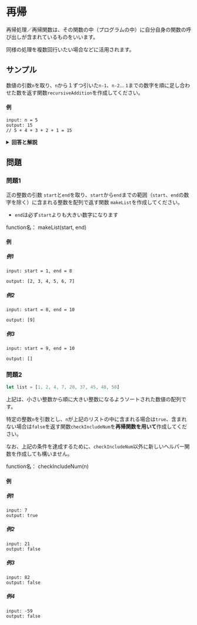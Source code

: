 
# 再帰

再帰処理／再帰関数は、その関数の中（プログラムの中）に自分自身の関数の呼び出しが含まれているものをいいます。

同様の処理を複数回行いたい場合などに活用されます。

## サンプル

数値の引数``n``を取り、``n``から１ずつ引いた``n-1``、``n-2``... ``1``までの数字を順に足し合わせた数を返す関数``recursiveAddition``を作成してください。

#### 例

```
input: n = 5
output: 15
// 5 + 4 + 3 + 2 + 1 = 15
```

<details><summary><b>回答と解説</b></summary>

#### 回答

```javascript
function recursiveAddition(n) {
    if (n <= 1) {
        return n;
    }
    return n + recursiveAddition(n-1)
}
```

#### 解説

再起関数は、「ベースケース」と「再起呼び出し」の２つのパートを持ちます。

「ベースケース」とは、それ以上の再起処理／再起呼び出しを止める時のパターンを、「再起呼び出し」はベースケースに当てはまらない場合に、再度自身の関数を呼び出し同様の処理を行うパターンのプログラムを書きます。

今回の場合は、引数が「1」あるいは「0」の場合は、それ以上数字を足す必要がないため、その引数をそのまま返します。

しかし、引数が1よりも大きかった場合は、「n + recursiveAddition(n-1)」が返されます。
これは何を表しているのでしょうか？

ここで、単純な例として、引数``n = 2``だった場合を考えてみます。
求めたい数値は、`` 2 + 1 ``の合計値です。

``n = 2``のとき、``n``は1よりも大きい数字のため再起パターンの``n + recursiveAddition(n-1)」``の値が返ります。実際の数値としては、``2 + recursiveAddition(2 - 1)``という値が入ります。

そして、``recursiveAddition(2-1)``には、引数``n = 1``という値が代入されますので、返される値は``n = 1``のベースケースのパターン、すなわち``1``そのものです。

結果として、``n = 2``のとき、

```
n + recursiveAddition(n - 1)
= 2 + 1
```

という計算が行われ、その値がこの関数で返される値となります。

次に、``n = 3``の場合、``n``の値はベースケースのパターンに当てはまらないため、``return n + recursiveAddition(n-1)``が返されます。

この時点では、``n = 3``という値しか確定しないため、``return 3 + recursiveAddition(3-1)``、再帰で呼び出された関数の値はまだ定まっていません。

しかし、その部分の計算は``recursiveAddition(2)``の値が返ってくるため、結果として``return 3 + 3``、すなわち答えは``6``になります。

このように、ベースケースのパターンにたどり着くまで同様の処理を行っていく関数を「再帰関数」と言います。

</details>


## 問題

### 問題1

正の整数の引数 ``start``と``end``を取り、``start``から``end``までの範囲（``start``、``end``の数字を除く）に含まれる整数を配列で返す関数 ``makeList``を作成してください。

* ``end``は必ず``start``よりも大きい数字になります

function名：  makeList(start, end)

#### 例

##### 例1

```
input: start = 1, end = 8

output: [2, 3, 4, 5, 6, 7]
```

##### 例2

```
input: start = 8, end = 10

output: [9]
```

##### 例3

```
input: start = 9, end = 10

output: []
```

### 問題2

```javascript
let list = [1, 2, 4, 7, 20, 37, 45, 48, 50]
```

上記は、小さい整数から順に大きい整数になるようソートされた数値の配列です。

特定の整数``n``を引数とし、``n``が上記のリストの中に含まれる場合は``true``、含まれない場合は``false``を返す関数``checkIncludeNum``を**再帰関数を用いて**作成してください。

なお、上記の条件を達成するために、``checkIncludeNum``以外に新しいヘルパー関数を作成しても構いません。

function名：  checkIncludeNum(n)

#### 例

##### 例1

```
input: 7
output: true
```

##### 例2

```
input: 21
output: false
```

##### 例3

```
input: 82
output: false
```

##### 例4

```
input: -59
output: false
```